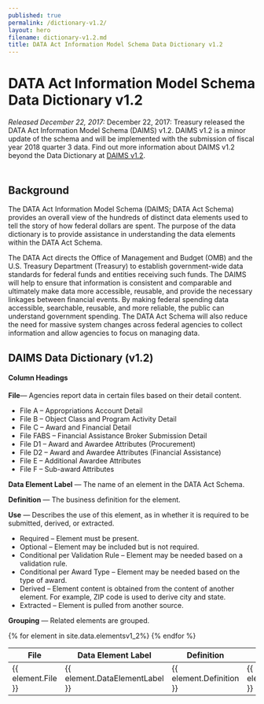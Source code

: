```yaml
---
published: true
permalink: /dictionary-v1.2/
layout: hero
filename: dictionary-v1.2.md
title: DATA Act Information Model Schema Data Dictionary v1.2
---
```

<div class="article-wrap">
<h1> DATA Act Information Model Schema Data Dictionary v1.2 </h1>
<p>

<i>Released December 22, 2017: </i>December 22, 2017: Treasury released the DATA Act Information Model Schema (DAIMS) v1.2. DAIMS v1.2 is a minor update of the schema and will be implemented with the submission of fiscal year 2018 quarter 3 data. Find out more information about DAIMS v1.2 beyond the Data Dictionary at [DAIMS v1.2]({{site.baseurl}}/DAIMS-v1.2/).
</p>
<h2 style="margin-top:50px">Background</h2>
<p>The DATA Act Information Model Schema (DAIMS; DATA Act Schema) provides an overall view of the hundreds of distinct data elements used to tell the story of how federal dollars are spent. The purpose of the data dictionary is to provide assistance in understanding the data elements within the DATA Act Schema.</p>

<p>The DATA Act directs the Office of Management and Budget (OMB) and the U.S. Treasury Department (Treasury) to establish government-wide data standards for federal funds and entities receiving such funds. The DAIMS will help to ensure that information is consistent and comparable and ultimately make data more accessible, reusable, and provide the necessary linkages between financial events. By making federal spending data accessible, searchable, reusable, and more reliable, the public can understand government spending. The DATA Act Schema will also reduce the need for massive system changes across federal agencies to collect information and allow agencies to focus on managing data.</p>

<h2>DAIMS Data Dictionary (v1.2)</h2>
<h4> Column Headings</h4>
<p><strong>File</strong>&mdash; Agencies report data in certain files based on their detail content.
  <ul style="margin-bottom:0;">
    <li>File A – Appropriations Account Detail</li>
    <li>File B – Object Class and Program Activity Detail</li>
    <li>File C – Award and Financial Detail</li>
    <li>File FABS – Financial Assistance Broker Submission Detail</li>
    <li>File D1 – Award and Awardee Attributes (Procurement)</li>
    <li>File D2 – Award and Awardee Attributes (Financial Assistance)</li>
    <li>File E – Additional Awardee Attributes</li>
    <li>File F – Sub-award Attributes</li>
  </ul>
</p>
<p>
  <strong>Data Element Label</strong> &mdash; The name of an element in the DATA Act Schema.
</p>
<p>
  <strong>Definition</strong> &mdash; The business definition for the element.
</p>
<p>
  <strong>Use</strong> &mdash; Describes the use of this element, as in whether it is required to be submitted, derived, or extracted.    
<ul style="margin-bottom:0;">
  <li>Required – Element must be present.</li>
  <li>Optional – Element may be included but is not required.</li>
  <li>Conditional per Validation Rule – Element may be needed based on a validation rule.</li>
  <li>Conditional per Award Type – Element may be needed based on the type of award.</li>
  <li>Derived – Element content is obtained from the content of another element. For example, ZIP code is used to derive city and state.</li>
  <li>Extracted – Element is pulled from another source.</li>
</ul>
</p>
<p>
  <strong>Grouping</strong> &mdash; Related elements are grouped.
</p>
</div>
<p></p>
<table id="dictTable" class="tablesorter table-bordered table-striped mb-40" style="word-wrap:break-word; table-layout:fixed;">
  <thead>
    <tr>
      <th>File</th>
      <th>Data Element Label</th>
      <th style="width:40%;">Definition</th>
      <th>Use</th>
      <th>Grouping</th>
    </tr>
  </thead>
  {% for element in site.data.elementsv1_2%}
  <tr>
    <td>{{ element.File }}</td>
    <td>{{ element.DataElementLabel }}</td>
    <!--<td><a href="#C{{ forloop.index | plus:1 }}">{{ element.DAIMSSemanticLabel }}</a></td>-->
    <td>{{ element.Definition }}</td>
    <td>{{ element.Use }}</td>
    <td>{{element.Grouping}}</td>
  </tr>
  {% endfor %}
</table>
